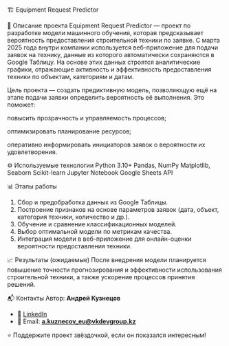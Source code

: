 🏗️ Equipment Request Predictor

📌 Описание проекта
Equipment Request Predictor — проект по разработке модели машинного обучения, которая предсказывает вероятность предоставления строительной техники по заявке.
С марта 2025 года внутри компании используется веб-приложение для подачи заявок на технику, данные из которого автоматически сохраняются в Google Таблицу. На основе этих данных строятся аналитические графики, отражающие активность и эффективность предоставления техники по объектам, категориям и датам.

Цель проекта — создать предиктивную модель, позволяющую ещё на этапе подачи заявки определить вероятность её выполнения. Это поможет:

повысить прозрачность и управляемость процессов;

оптимизировать планирование ресурсов;

оперативно информировать инициаторов заявок о вероятности их удовлетворения.

⚙️ Используемые технологии
Python 3.10+
Pandas, NumPy
Matplotlib, Seaborn
Scikit-learn
Jupyter Notebook
Google Sheets API

📊 Этапы работы
1. Сбор и предобработка данных из Google Таблицы.
2. Построение признаков на основе параметров заявок (дата, объект, категория техники, количество и др.).
3. Обучение и сравнение классификационных моделей.
4. Выбор оптимальной модели по метрикам качества.
5. Интеграция модели в веб-приложение для онлайн-оценки вероятности предоставления техники.

📈 Результаты (ожидаемые)
После внедрения модели планируется повышение точности прогнозирования и эффективности использования строительной техники, а также ускорение процессов принятия решений.

📬 Контакты
Автор: **Андрей Кузнецов**
- 💼 [LinkedIn](https://www.linkedin.com/in/andrey-kuznetsov-95a0302a9/)  
- 📧 Email: **a.kuznecov_eu@vkdevgroup.kz**  

⭐ Поддержите проект звёздочкой, если он показался интересным!
